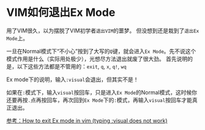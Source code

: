 # VIM如何退出Ex Mode

用了VIM很久，以为摆脱了VIM初学者`退出VIM`的噩梦。
但没想到还是栽到了`退出Ex Mode`上。

一旦在Normal模式下“不小心”按到了大写的`Q`键，就会进入`Ex Mode`。先不说这个模式作用是什么（实际用处极少），光想尽方法退出就废了很大劲。
首先说明的是，以下这些方法都是不管用的：`exit`, `q`, `x`, `q!`, `wq`

Ex mode下的说明，输入`:visual`会退出，但其实不是！

如果在`:`模式下，输入`visual`按回车，只是进入`Ex Mode`的Normal模式，这时候你还要再按`.`点再按回车，再次回到`Ex Mode`下的`:`模式，再输入`visual`按回车才能真正退出。

[参考：How to exit Ex mode in vim (typing :visual does not work)](https://stackoverflow.com/questions/52656164/how-to-exit-ex-mode-in-vim-typing-visual-does-not-work)